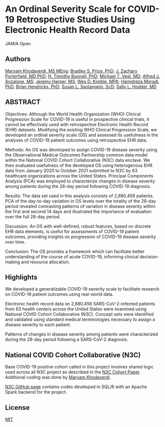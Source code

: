 # An Ordinal Severity Scale for COVID-19 Retrospective Studies Using Electronic Health Record Data 
JAMIA Open

## Authors
[Maryam Khodaverdi, MS MEng](https://directory.hsc.wvu.edu/Profile/61365); [Bradley S. Price, PhD](https://business.wvu.edu/faculty-and-staff/directory/profile?pid=273); [J. Zachary Porterfield, MD PhD](https://med.uky.edu/users/jpo284); [H. Timothy Bunnell, PhD](https://www.nemoursresearch.org/snap/user/5); [Michael T. Vest, MD](https://doctors.christianacare.org/provider/Michael+T.+Vest/844978); [Alfred J. Anzalone, MS](https://www.unmc.edu/bmi/current-students/student-bios/anzalone-jerrod-bio.html); [Jeremy Harper, MS](https://owlhealthworks.com/); [Wes D. Kimble, MPA](https://directory.hsc.wvu.edu/Profile/39623); [Hamidreza Moradi, PhD](https://umc.edu/facultyprofile/moradi_hamidreza/); [Brian Hendricks, PhD](https://directory.hsc.wvu.edu/Profile/52462); [Susan L. Santangelo, ScD](https://mmcri.org/?page_id=9111); [Sally L. Hodder, MD](https://directory.hsc.wvu.edu/Profile/41751)

## ABSTRACT
Objectives: Although the World Health Organization (WHO) Clinical Progression Scale for COVID-19 is useful in prospective clinical trials, it cannot be effectively used with retrospective Electronic Health Record (EHR) datasets. Modifying the existing WHO Clinical Progression Scale, we developed an ordinal severity scale (OS) and assessed its usefulness in the analyses of COVID-19 patient outcomes using retrospective EHR data.

Methods: An OS was developed to assign COVID-19 disease severity using the Observational Medical Outcomes Partnership common data model within the National COVID Cohort Collaborative (N3C) data enclave. We then evaluated usefulness of the developed OS using heterogenous EHR data from January 2020 to October 2021 submitted to N3C by 63 healthcare organizations across the United States. Principal Components Analysis (PCA) was employed to characterize changes in disease severity among patients during the 28-day period following COVID-19 diagnosis.

Results: The data set used in this analysis consists of 2,880,456 patients. PCA of the day-to-day variation in OS levels over the totality of the 28-day period revealed contrasting patterns of variation in disease severity within the first and second 14 days and illustrated the importance of evaluation over the full 28-day period.

Discussion: An OS with well-defined, robust features, based on discrete EHR data elements, is useful for assessments of COVID-19 patient outcomes, providing insights on progression of COVID-19 disease severity over time.

Conclusion: The OS provides a framework which can facilitate better understanding of the course of acute COVID-19, informing clinical decision-making and resource allocation.

## Highlights
We developed a generalizable COVID-19 severity scale to facilitate research on COVID-19 patient outcomes using real-world data.

Electronic health record data on 2,880,456 SARS-CoV-2-infected patients from 63 health centers across the United States were examined using National COVID Cohort Collaborative (N3C). Concept sets were identified and validated using standard medical terminologies necessary to assign a disease severity to each patient. 

Patterns of changes in disease severity among patients were characterized during the 28-day period following a SARS-CoV-2 diagnosis.

## National COVID Cohort Collaborative (N3C)
Base COVID-19 positive cohort called in this project involves shared logic used across all N3C project as described in the [N3C Cohort Paper](https://www.medrxiv.org/content/10.1101/2021.01.12.21249511v3.full-text). Additional coding was done by 
[Maryam Khodaverdi](https://directory.hsc.wvu.edu/Profile/61365).

[N3C GitHub page](https://github.com/National-COVID-Cohort-Collaborative/CS-Rural-Health/tree/main/ordinal-scale-EHR) contains codes developed in SQL/R with an Apache Spark backend for the project.

## License
[MIT](https://choosealicense.com/licenses/mit/)
